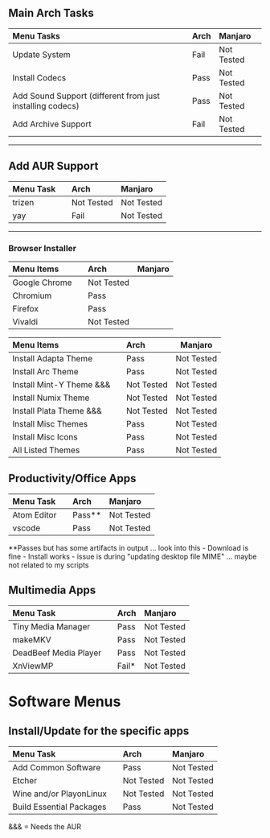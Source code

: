 
## Main Arch Tasks 

| Menu Tasks                                                |      | Arch | Manjaro    |
| :-------------------------------------------------------- | :--- | :--- | :--------- |
| Update System                                             |      | Fail | Not Tested |
| Install Codecs                                            |      | Pass | Not Tested |
| Add Sound Support (different from just installing codecs) |      | Pass | Not Tested |
| Add Archive Support                                       |      | Fail | Not Tested |

---
## Add AUR Support 
| Menu Task |      | Arch       | Manjaro    |
| :-------- | :--- | :--------- | :--------- |
| trizen    |      | Not Tested | Not Tested |
| yay       |      | Fail       | Not Tested |


--- 
### Browser Installer 

| Menu Items    |      | Arch       | Manjaro |
| :------------ | :--- | :--------- | :------ |
| Google Chrome |      | Not Tested |         |
| Chromium      |      | Pass       |         |
| Firefox       |      | Pass       |         |
| Vivaldi       |      | Not Tested |         |


| Menu Items               |      | Arch       | Manjaro    |
| :----------------------- | :--- | :--------- | ---------- |
| Install Adapta Theme     |      | Pass       | Not Tested |
| Install Arc Theme        |      | Pass       | Not Tested |
| Install Mint-Y Theme &&& |      | Not Tested | Not Tested |
| Install Numix Theme      |      | Not Tested | Not Tested |
| Install Plata Theme &&&  |      | Not Tested | Not Tested |
| Install Misc Themes      |      | Pass       | Not Tested |
| Install Misc Icons       |      | Pass       | Not Tested |
| All Listed Themes        |      | Pass | Not Tested |


## Productivity/Office Apps 

| Menu Task   |      | Arch   | Manjaro    |
| :---------- | :--- | :----- | :--------- |
| Atom Editor |      | Pass** | Not Tested |
| vscode      |      | Pass   | Not Tested |

**Passes but has some artifacts in output ... look into this 
    - Download is fine 
    - Install works 
      - issue is during "updating desktop file MIME" ... maybe not related to my scripts 


## Multimedia Apps
| Menu Task             |      | Arch  | Manjaro    |
| :-------------------- | :--- | :---- | :--------- |
| Tiny Media Manager    |      | Pass  | Not Tested |
| makeMKV               |      | Pass  | Not Tested |
| DeadBeef Media Player |      | Pass  | Not Tested |
| XnViewMP              |      | Fail* | Not Tested |


# Software Menus
## Install/Update for the specific apps

| Menu Task                |      | Arch       | Manjaro    |
| :----------------------- | :--- | :--------- | :--------- |
| Add Common Software      |      | Pass       | Not Tested |
| Etcher                   |      | Not Tested | Not Tested |
| Wine and/or PlayonLinux  |      | Not Tested | Not Tested |
| Build Essential Packages |      | Pass       | Not Tested |


&&& = Needs the AUR 